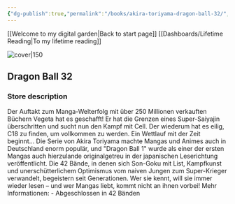 ```yaml
---
{"dg-publish":true,"permalink":"/books/akira-toriyama-dragon-ball-32/","title":"\"Dragon Ball 32\"","tags":["manga","Fantasy"]}
---
```


[[Welcome to my digital garden\|Back to start page]]
[[Dashboards/Lifetime Reading\|To my lifetime reading]]

![cover|150](http://books.google.com/books/content?id=hC1wDwAAQBAJ&printsec=frontcover&img=1&zoom=1&edge=curl&source=gbs_api)

## Dragon Ball 32

### Store description

Der Auftakt zum Manga-Welterfolg mit über 250 Millionen verkauften Büchern Vegeta hat es geschafft! Er hat die Grenzen eines Super-Saiyajin überschritten und sucht nun den Kampf mit Cell. Der wiederum hat es eilig, C18 zu finden, um vollkommen zu werden. Ein Wettlauf mit der Zeit beginnt... Die Serie von Akira Toriyama machte Mangas und Animes auch in Deutschland enorm populär, und "Dragon Ball 1" wurde als einer der ersten Mangas auch hierzulande originalgetreu in der japanischen Leserichtung veröffentlicht. Die 42 Bände, in denen sich Son-Goku mit List, Kampfkunst und unerschütterlichem Optimismus vom naiven Jungen zum Super-Krieger verwandelt, begeistern seit Generationen. Wer sie kennt, will sie immer wieder lesen – und wer Mangas liebt, kommt nicht an ihnen vorbei! Mehr Informationen: - Abgeschlossen in 42 Bänden
```